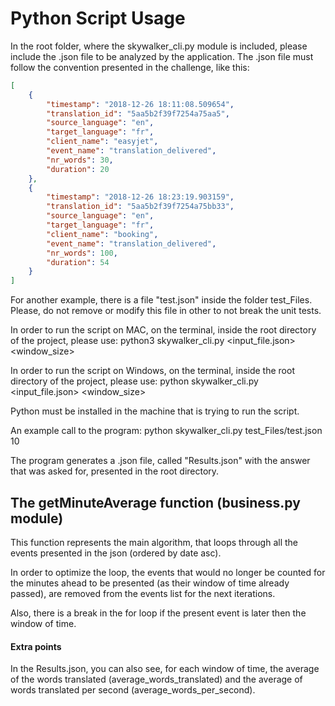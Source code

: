 # Python Script Usage

In the root folder, where the skywalker_cli.py module is included, please include the .json file to be analyzed by the application.
The .json file must follow the convention presented in the challenge, like this:

```json
[
    {
        "timestamp": "2018-12-26 18:11:08.509654",
        "translation_id": "5aa5b2f39f7254a75aa5",
        "source_language": "en",
        "target_language": "fr",
        "client_name": "easyjet",
        "event_name": "translation_delivered",
        "nr_words": 30,
        "duration": 20
    },
    {
        "timestamp": "2018-12-26 18:23:19.903159",
        "translation_id": "5aa5b2f39f7254a75bb33",
        "source_language": "en",
        "target_language": "fr",
        "client_name": "booking",
        "event_name": "translation_delivered",
        "nr_words": 100,
        "duration": 54
	}
]
```
For another example, there is a file "test.json" inside the folder test_Files. Please, do not remove or modify this file in other to not break the unit tests.

In order to run the script on MAC, on the terminal, inside the root directory of the project, please use:
	python3 skywalker_cli.py <input_file.json> <window_size>

In order to run the script on Windows, on the terminal, inside the root directory of the project, please use: 
	python skywalker_cli.py <input_file.json> <window_size>

Python must be installed in the machine that is trying to run the script.

An example call to the program: python skywalker_cli.py test_Files/test.json 10 

The program generates a .json file, called "Results.json" with the answer that was asked for, presented in the root directory.

## The getMinuteAverage function (business.py module)

This function represents the main algorithm, that loops through all the events presented in the json (ordered by date asc).

In order to optimize the loop, the events that would no longer be counted for the minutes ahead to be presented (as their window of time already passed), are removed from the events list for the next iterations.

Also, there is a break in the for loop if the present event is later then the window of time.

#### Extra points

In the Results.json, you can also see, for each window of time, the average of the words translated (average_words_translated) and the average of words translated per second (average_words_per_second).

